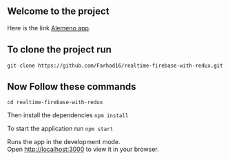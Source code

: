 ## Welcome to the project

Here is the link 
[Alemeno app](https://github.com/Farhad16/realtime-firebase-with-redux.git).

## To clone the project run
`git clone https://github.com/Farhad16/realtime-firebase-with-redux.git`

## Now Follow these commands
`cd realtime-firebase-with-redux`

Then install the dependencies
`npm install`

To start the application run
`npm start`

Runs the app in the development mode.\
Open [http://localhost:3000](http://localhost:3000) to view it in your browser.
